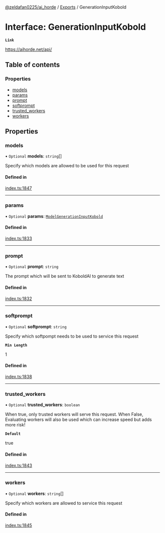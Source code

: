 [@zeldafan0225/ai_horde](../README.md) / [Exports](../modules.md) / GenerationInputKobold

# Interface: GenerationInputKobold

**`Link`**

https://aihorde.net/api/

## Table of contents

### Properties

- [models](GenerationInputKobold.md#models)
- [params](GenerationInputKobold.md#params)
- [prompt](GenerationInputKobold.md#prompt)
- [softprompt](GenerationInputKobold.md#softprompt)
- [trusted\_workers](GenerationInputKobold.md#trusted_workers)
- [workers](GenerationInputKobold.md#workers)

## Properties

### models

• `Optional` **models**: `string`[]

Specify which models are allowed to be used for this request

#### Defined in

[index.ts:1847](https://github.com/ZeldaFan0225/ai_horde/blob/af05e2d/index.ts#L1847)

___

### params

• `Optional` **params**: [`ModelGenerationInputKobold`](ModelGenerationInputKobold.md)

#### Defined in

[index.ts:1833](https://github.com/ZeldaFan0225/ai_horde/blob/af05e2d/index.ts#L1833)

___

### prompt

• `Optional` **prompt**: `string`

The prompt which will be sent to KoboldAI to generate text

#### Defined in

[index.ts:1832](https://github.com/ZeldaFan0225/ai_horde/blob/af05e2d/index.ts#L1832)

___

### softprompt

• `Optional` **softprompt**: `string`

Specify which softpompt needs to be used to service this request

**`Min Length`**

1

#### Defined in

[index.ts:1838](https://github.com/ZeldaFan0225/ai_horde/blob/af05e2d/index.ts#L1838)

___

### trusted\_workers

• `Optional` **trusted\_workers**: `boolean`

When true, only trusted workers will serve this request. When False, Evaluating workers will also be used which can increase speed but adds more risk!

**`Default`**

true

#### Defined in

[index.ts:1843](https://github.com/ZeldaFan0225/ai_horde/blob/af05e2d/index.ts#L1843)

___

### workers

• `Optional` **workers**: `string`[]

Specify which workers are allowed to service this request

#### Defined in

[index.ts:1845](https://github.com/ZeldaFan0225/ai_horde/blob/af05e2d/index.ts#L1845)
